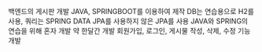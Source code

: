 백엔드의 게시판 개발
JAVA, SPRINGBOOT를 이용하여 제작
DB는 연습용으로 H2를 사용, 쿼리는 SPRING DATA JPA를 사용하지 않은 JPA를 사용
JAVA와 SPRING의 연습을 위해 혼자 개발
약 한달간 개발
회원가입, 로그인, 게시물 작성, 삭제, 수정 기능 개발
